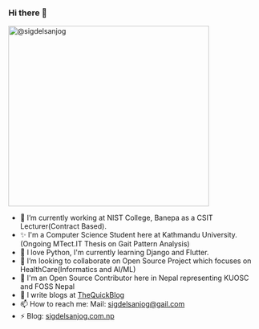 ### Hi there 👋
    
<link rel = "stylesheet" href = "https://maxcdn.bootstrapcdn.com/bootstrap/4.1.3/css/bootstrap.min.css">

<img class="rounded-1" src="https://i0.wp.com/sigdelsanjog.com.np/wp-content/uploads/2020/08/2020-06-28-11.01.08-1-e1597939920536.jpg" width="400" height="360" alt="@sigdelsanjog">

- 🔭 I’m currently working at NIST College, Banepa as a CSIT Lecturer(Contract Based).
- ✨ I'm a Computer Science Student here at Kathmandu University.(Ongoing MTect.IT Thesis on Gait Pattern Analysis)
- 🌱 I love Python, I'm currently learning Django and Flutter.
- 👯 I’m looking to collaborate on Open Source Project which focuses on HealthCare(Informatics and AI/ML)
- 🤔 I'm an Open Source Contributor here in Nepal representing KUOSC and FOSS Nepal
- 💬 I write blogs at <a href="http://thequickblog.com">TheQuickBlog </a>
- 📫 How to reach me: Mail: sigdelsanjog@gail.com
- ⚡ Blog: <a href="http://sigdelsanjog.com.np">sigdelsanjog.com.np </a>

